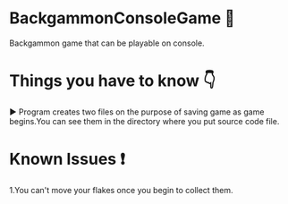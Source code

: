 # BackgammonConsoleGame 🎲
Backgammon game that can be playable on console.

# Things you have to know 👇
► Program creates two files on the purpose of saving game as game begins.You can see them in the directory where you put source code file.

# Known Issues ❗
1.You can't move your flakes once you begin to collect them.
